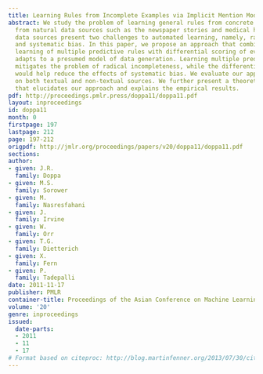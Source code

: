 ```yaml
---
title: Learning Rules from Incomplete Examples via Implicit Mention Models
abstract: We study the problem of learning general rules from concrete facts extracted
  from natural data sources such as the newspaper stories and medical histories. Natural
  data sources present two challenges to automated learning, namely, radical incompleteness
  and systematic bias. In this paper, we propose an approach that combines simultaneous
  learning of multiple predictive rules with differential scoring of evidence which
  adapts to a presumed model of data generation. Learning multiple predicates simultaneously
  mitigates the problem of radical incompleteness, while the differential scoring
  would help reduce the effects of systematic bias. We evaluate our approach empirically
  on both textual and non-textual sources. We further present a theoretical analysis
  that elucidates our approach and explains the empirical results.
pdf: http://proceedings.pmlr.press/doppa11/doppa11.pdf
layout: inproceedings
id: doppa11
month: 0
firstpage: 197
lastpage: 212
page: 197-212
origpdf: http://jmlr.org/proceedings/papers/v20/doppa11/doppa11.pdf
sections: 
author:
- given: J.R.
  family: Doppa
- given: M.S.
  family: Sorower
- given: M.
  family: Nasresfahani
- given: J.
  family: Irvine
- given: W.
  family: Orr
- given: T.G.
  family: Dietterich
- given: X.
  family: Fern
- given: P.
  family: Tadepalli
date: 2011-11-17
publisher: PMLR
container-title: Proceedings of the Asian Conference on Machine Learning
volume: '20'
genre: inproceedings
issued:
  date-parts:
  - 2011
  - 11
  - 17
# Format based on citeproc: http://blog.martinfenner.org/2013/07/30/citeproc-yaml-for-bibliographies/
---
```


